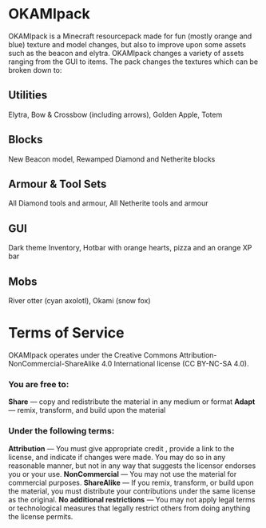 # OKAMIpack
OKAMIpack is a Minecraft resourcepack made for fun (mostly orange and blue) texture and model changes, but also to improve upon some assets such as the beacon and elytra.
OKAMIpack changes a variety of assets ranging from the GUI to items. The pack changes the textures which can be broken down to:

## Utilities
Elytra,
Bow & Crossbow (including arrows),
Golden Apple,
Totem

## Blocks
New Beacon model,
Rewamped Diamond and Netherite blocks

## Armour & Tool Sets
All Diamond tools and armour,
All Netherite tools and armour

## GUI
Dark theme Inventory,
Hotbar with orange hearts, pizza and an orange XP bar

## Mobs
River otter (cyan axolotl),
Okami (snow fox)



# Terms of Service
OKAMIpack operates under the Creative Commons Attribution-NonCommercial-ShareAlike 4.0 International license (CC BY-NC-SA 4.0).

### You are free to:
**Share** — copy and redistribute the material in any medium or format
**Adapt** — remix, transform, and build upon the material

### Under the following terms:
  **Attribution** — You must give appropriate credit , provide a link to the license, and indicate if changes were made. You may do so in any reasonable manner, but not in any way that suggests the licensor endorses you or your use.
  **NonCommercial** — You may not use the material for commercial purposes.
  **ShareAlike** — If you remix, transform, or build upon the material, you must distribute your contributions under the same license as the original.
  **No additional restrictions** — You may not apply legal terms or technological measures that legally restrict others from doing anything the license permits.
